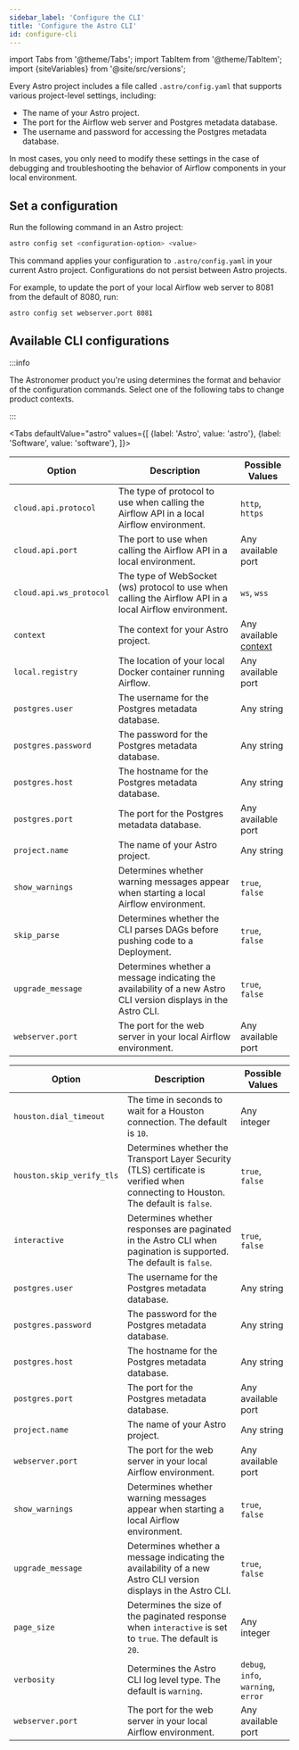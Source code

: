 ```yaml
---
sidebar_label: 'Configure the CLI'
title: 'Configure the Astro CLI'
id: configure-cli
---
```


<head>
  <meta name="description" content="Learn how to modify project-level settings by updating the .astro/config.yaml file. Modifying project-level settings can help you debug and troubleshoot the behavior of Airflow components in your local environment." />
  <meta name="og:description" content="Learn how to modify project-level settings by updating the .astro/config.yaml file. Modifying project-level settings can help you debug and troubleshoot the behavior of Airflow components in your local environment." />
</head>

import Tabs from '@theme/Tabs';
import TabItem from '@theme/TabItem';
import {siteVariables} from '@site/src/versions';

Every Astro project includes a file called `.astro/config.yaml` that supports various project-level settings, including:

- The name of your Astro project.
- The port for the Airflow web server and Postgres metadata database.
- The username and password for accessing the Postgres metadata database.

In most cases, you only need to modify these settings in the case of debugging and troubleshooting the behavior of Airflow components in your local environment.

## Set a configuration

Run the following command in an Astro project:

```sh
astro config set <configuration-option> <value>
```

This command applies your configuration to `.astro/config.yaml` in your current Astro project. Configurations do not persist between Astro projects.

For example, to update the port of your local Airflow web server to 8081 from the default of 8080, run:

```sh
astro config set webserver.port 8081
```

## Available CLI configurations

:::info 

The Astronomer product you're using determines the format and behavior of the configuration commands. Select one of the following tabs to change product contexts.

:::

<Tabs
    defaultValue="astro"
    values={[
        {label: 'Astro', value: 'astro'},
        {label: 'Software', value: 'software'},
    ]}>
<TabItem value="astro">

| Option              | Description | Possible Values |
| ------------------- | ----------- | --------------- |
| `cloud.api.protocol`  | The type of protocol to use when calling the Airflow API in a local Airflow environment.         | `http`, `https`             |
| `cloud.api.port`      | The port to use when calling the Airflow API in a local environment.           | Any available port             |
| `cloud.api.ws_protocol`   | The type of WebSocket (ws) protocol to use when calling the Airflow API in a local Airflow environment.           | `ws`, `wss`             |
| `context`            | The context for your Astro project.          | Any available [context](cli/astro-context-list.md)             |
| `local.registry`     | The location of your local Docker container running Airflow.             | Any available port             |
| `postgres.user`      | The username for the Postgres metadata database.            | Any string             |
| `postgres.password`  | The password for the Postgres metadata database.            | Any string             |
| `postgres.host`      | The hostname for the Postgres metadata database.            | Any string             |
| `postgres.port`      | The port for the Postgres metadata database.            | Any available port             |
| `project.name`       | The name of your Astro project.         | Any string             |
| `show_warnings`      | Determines whether warning messages appear when starting a local Airflow environment.         | `true`, `false`             |
| `skip_parse`         | Determines whether the CLI parses DAGs before pushing code to a Deployment.         | `true`, `false`            | 
| `upgrade_message`    | Determines whether a message indicating the availability of a new Astro CLI version displays in the Astro CLI.         | `true`, `false`             |
| `webserver.port`     | The port for the web server in your local Airflow environment.          | Any available port             |

</TabItem>

<TabItem value="software">

| Option              | Description | Possible Values |
| ------------------- | ----------- | --------------- |
| `houston.dial_timeout`       |  The time in seconds to wait for a Houston connection. The default is `10`.        |  Any integer           |
| `houston.skip_verify_tls`       |  Determines whether the Transport Layer Security (TLS) certificate is verified when connecting to Houston. The default is `false`.        | `true`, `false`             |
| `interactive`       | Determines whether responses are paginated in the Astro CLI when pagination is supported. The default is `false`.         |  `true`, `false`           |
| `postgres.user`      | The username for the Postgres metadata database.            | Any string             |
| `postgres.password`  | The password for the Postgres metadata database.            | Any string             |
| `postgres.host`      | The hostname for the Postgres metadata database.            | Any string             |
| `postgres.port`      | The port for the Postgres metadata database.            | Any available port             |
| `project.name`       | The name of your Astro project.         | Any string             |
| `webserver.port`     | The port for the web server in your local Airflow environment.          | Any available port             |
| `show_warnings`      | Determines whether warning messages appear when starting a local Airflow environment.         | `true`, `false`             |
| `upgrade_message`    | Determines whether a message indicating the availability of a new Astro CLI version displays in the Astro CLI.        | `true`, `false`             |
| `page_size`             | Determines the size of the paginated response when `interactive` is set to `true`. The default is `20`.                      | Any integer             |
| `verbosity`      | Determines the Astro CLI log level type. The default is `warning`.             | `debug`, `info`, `warning`, `error`             |
| `webserver.port`     | The port for the web server in your local Airflow environment.          | Any available port             |

</TabItem>
</Tabs>
